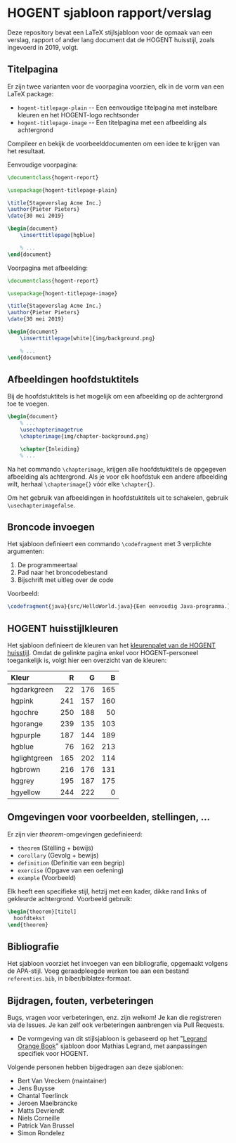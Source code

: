# HOGENT sjabloon rapport/verslag

Deze repository bevat een LaTeX stijlsjabloon voor de opmaak van een verslag, rapport of ander lang document dat de HOGENT huisstijl, zoals ingevoerd in 2019, volgt.

## Titelpagina

Er zijn twee varianten voor de voorpagina voorzien, elk in de vorm van een LaTeX package:

- `hogent-titlepage-plain` -- Een eenvoudige titelpagina met instelbare kleuren en het HOGENT-logo rechtsonder
- `hogent-titlepage-image` -- Een titelpagina met een afbeelding als achtergrond

Compileer en bekijk de voorbeelddocumenten om een idee te krijgen van het resultaat.

Eenvoudige voorpagina:

```latex
\documentclass{hogent-report}

\usepackage{hogent-titlepage-plain}

\title{Stageverslag Acme Inc.}
\author{Pieter Pieters}
\date{30 mei 2019}

\begin{document}
    \inserttitlepage[hgblue]

    % ...
\end{document}
```

Voorpagina met afbeelding:

```latex
\documentclass{hogent-report}

\usepackage{hogent-titlepage-image}

\title{Stageverslag Acme Inc.}
\author{Pieter Pieters}
\date{30 mei 2019}

\begin{document}
    \inserttitlepage[white]{img/background.png}

    % ...
\end{document}
```

## Afbeeldingen hoofdstuktitels

Bij de hoofdstuktitels is het mogelijk om een afbeelding op de achtergrond toe te voegen.

```latex
\begin{document}
    % ...
    \usechapterimagetrue
    \chapterimage{img/chapter-background.png}

    \chapter{Inleiding}
    % ...
```

Na het commando `\chapterimage`, krijgen alle hoofdstuktitels de opgegeven afbeelding als achtergrond. Als je voor elk hoofdstuk een andere afbeelding wilt, herhaal `\chapterimage{}` vóór elke `\chapter{}`.

Om het gebruik van afbeeldingen in hoofdstuktitels uit te schakelen, gebruik `\usechapterimagefalse`.

## Broncode invoegen

Het sjabloon definieert een commando `\codefragment` met 3 verplichte argumenten:

1. De programmeertaal
2. Pad naar het broncodebestand
3. Bijschrift met uitleg over de code

Voorbeeld:

```latex
\codefragment{java}{src/HelloWorld.java}{Een eenvoudig Java-programma.}
```

## HOGENT huisstijlkleuren

Het sjabloon definieert de kleuren van het [kleurenpalet van de HOGENT huisstijl](https://hnet.hogent.be/themas/communicatie/huisstijl-logo-s-en-sjablonen/kleurgebruik/). Omdat de gelinkte pagina enkel voor HOGENT-personeel toegankelijk is, volgt hier een overzicht van de kleuren:

| Kleur        | R    | G    | B    |
| :---         | ---: | ---: | ---: |
| hgdarkgreen  | 22   | 176  | 165  |
| hgpink       | 241  | 157  | 160  |
| hgochre      | 250  | 188  | 50   |
| hgorange     | 239  | 135  | 103  |
| hgpurple     | 187  | 144  | 189  |
| hgblue       | 76   | 162  | 213  |
| hglightgreen | 165  | 202  | 114  |
| hgbrown      | 216  | 176  | 131  |
| hggrey       | 195  | 187  | 175  |
| hgyellow     | 244  | 222  | 0    |

## Omgevingen voor voorbeelden, stellingen, ...

Er zijn vier *theorem*-omgevingen gedefinieerd:

- `theorem` (Stelling + bewijs)
- `corollary` (Gevolg + bewijs)
- `definition` (Definitie van een begrip)
- `exercise` (Opgave van een oefening)
- `example` (Voorbeeld)

Elk heeft een specifieke stijl, hetzij met een kader, dikke rand links of gekleurde achtergrond. Voorbeeld gebruik:

```latex
\begin{theorem}[titel]
  hoofdtekst
\end{theorem}
```

## Bibliografie

Het sjabloon voorziet het invoegen van een bibliografie, opgemaakt volgens de APA-stijl. Voeg geraadpleegde werken toe aan een bestand `referenties.bib`, in biber/biblatex-formaat.

## Bijdragen, fouten, verbeteringen

Bugs, vragen voor verbeteringen, enz. zijn welkom! Je kan die registreren via de Issues. Je kan zelf ook verbeteringen aanbrengen via Pull Requests.

- De vormgeving van dit stijlsjabloon is gebaseerd op het "[Legrand Orange Book](http://www.latextemplates.com/template/the-legrand-orange-book)" sjabloon door Mathias Legrand, met aanpassingen specifiek voor HOGENT.

Volgende personen hebben bijgedragen aan deze sjablonen:

- Bert Van Vreckem (maintainer)
- Jens Buysse
- Chantal Teerlinck
- Jeroen Maelbrancke
- Matts Devriendt
- Niels Corneille
- Patrick Van Brussel
- Simon Rondelez
